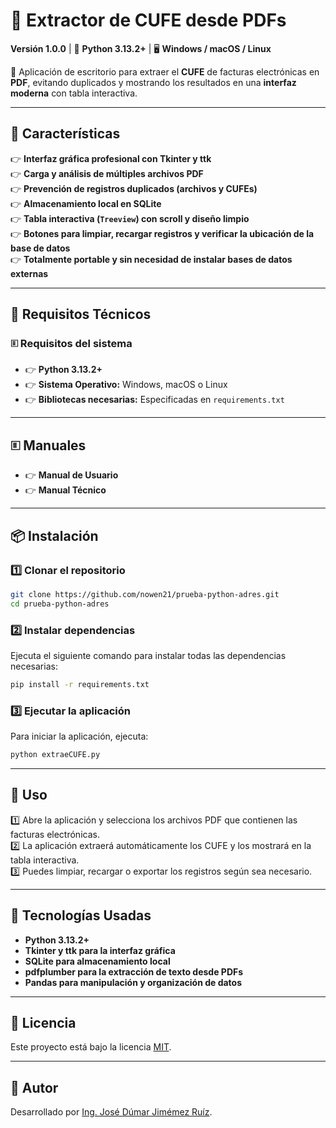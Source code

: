 # 📄 Extractor de CUFE desde PDFs  

**Versión 1.0.0** | 🫠 **Python 3.13.2+** | 🖥️ **Windows / macOS / Linux**  

🚀 Aplicación de escritorio para extraer el **CUFE** de facturas electrónicas en **PDF**, evitando duplicados y mostrando los resultados en una **interfaz moderna** con tabla interactiva.  

---

## 📌 Características  
👉 **Interfaz gráfica profesional con Tkinter y ttk**  
👉 **Carga y análisis de múltiples archivos PDF**  
👉 **Prevención de registros duplicados (archivos y CUFEs)**  
👉 **Almacenamiento local en SQLite**  
👉 **Tabla interactiva (`Treeview`) con scroll y diseño limpio**  
👉 **Botones para limpiar, recargar registros y verificar la ubicación de la base de datos**  
👉 **Totalmente portable y sin necesidad de instalar bases de datos externas**  

---

## 🔧 Requisitos Técnicos  

### 🗉️ **Requisitos del sistema**  
- 👉 **Python 3.13.2+**  
- 👉 **Sistema Operativo:** Windows, macOS o Linux  
- 👉 **Bibliotecas necesarias:** Especificadas en `requirements.txt`  

---

## 🗉️ **Manuales**  
- 👉 **Manual de Usuario**  
- 👉 **Manual Técnico**  

---

## 📦 Instalación  

### **1️⃣ Clonar el repositorio**
```bash
git clone https://github.com/nowen21/prueba-python-adres.git
cd prueba-python-adres

```

### **2️⃣ Instalar dependencias**
Ejecuta el siguiente comando para instalar todas las dependencias necesarias:

```bash
pip install -r requirements.txt
```

### **3️⃣ Ejecutar la aplicación**
Para iniciar la aplicación, ejecuta:

```bash
python extraeCUFE.py
```

---

## 🎯 Uso  

1️⃣ Abre la aplicación y selecciona los archivos PDF que contienen las facturas electrónicas.  
2️⃣ La aplicación extraerá automáticamente los CUFE y los mostrará en la tabla interactiva.  
3️⃣ Puedes limpiar, recargar o exportar los registros según sea necesario.  

---

## 🏢 Tecnologías Usadas  
- **Python 3.13.2+**  
- **Tkinter y ttk para la interfaz gráfica**  
- **SQLite para almacenamiento local**  
- **pdfplumber para la extracción de texto desde PDFs**  
- **Pandas para manipulación y organización de datos**  

---

## 📑 Licencia  
Este proyecto está bajo la licencia [MIT](LICENSE).  

---

## 👤 Autor  
Desarrollado por [Ing. José Dúmar Jimémez Ruíz](https://github.com/nowen21).  

